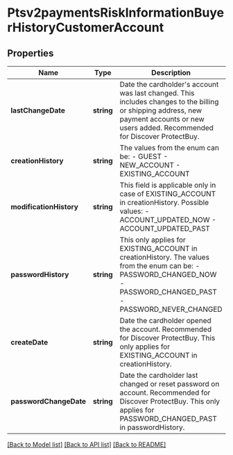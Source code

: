 # Ptsv2paymentsRiskInformationBuyerHistoryCustomerAccount

## Properties
Name | Type | Description | Notes
------------ | ------------- | ------------- | -------------
**lastChangeDate** | **string** | Date the cardholder&#39;s account was last changed. This includes changes to the billing or shipping address, new payment accounts or new users added. Recommended for Discover ProtectBuy. | [optional] 
**creationHistory** | **string** | The values from the enum can be: - GUEST - NEW_ACCOUNT - EXISTING_ACCOUNT | [optional] 
**modificationHistory** | **string** | This field is applicable only in case of EXISTING_ACCOUNT in creationHistory. Possible values: - ACCOUNT_UPDATED_NOW - ACCOUNT_UPDATED_PAST | [optional] 
**passwordHistory** | **string** | This only applies for EXISTING_ACCOUNT in creationHistory. The values from the enum can be: - PASSWORD_CHANGED_NOW - PASSWORD_CHANGED_PAST - PASSWORD_NEVER_CHANGED | [optional] 
**createDate** | **string** | Date the cardholder opened the account. Recommended for Discover ProtectBuy. This only applies for EXISTING_ACCOUNT in creationHistory. | [optional] 
**passwordChangeDate** | **string** | Date the cardholder last changed or reset password on account. Recommended for Discover ProtectBuy. This only applies for PASSWORD_CHANGED_PAST in passwordHistory. | [optional] 

[[Back to Model list]](../README.md#documentation-for-models) [[Back to API list]](../README.md#documentation-for-api-endpoints) [[Back to README]](../README.md)


